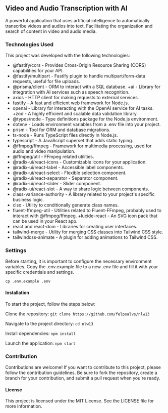 ## Video and Audio Transcription with AI
A powerful application that uses artificial intelligence to automatically transcribe videos and audios into text. Facilitating the organization and search of content in video and audio media.

### Technologies Used
This project was developed with the following technologies:
 + @fastify/cors - Provides Cross-Origin Resource Sharing (CORS) capabilities for your API.
 + @fastify/multipart - Fastify plugin to handle multipart/form-data requests, useful for file uploads.
 + @prisma/client - ORM to interact with a SQL database.
 +ai - Library for integration with AI services such as speech recognition.
 + axios - HTTP client for making requests to external services.
 + fastify - A fast and efficient web framework for Node.js.
 + openai - Library for interacting with the OpenAI service for AI tasks.
 +zod - A highly efficient and scalable data validation library.
 + @types/node - Type definitions package for the Node.js environment.
 + dotenv - Loads environment variables from a .env file into your project.
 + prism - Tool for ORM and database migrations.
 + ts-node - Runs TypeScript files directly in Node.js.
 + typescript - A JavaScript superset that adds static typing.
 + @ffmpeg/ffmpeg - Framework for multimedia processing, used for audio and video manipulation.
 + @ffmpeg/util - FFmpeg related utilities.
 + @radix-ui/react-icons - Customizable icons for your application.
 + @radix-ui/react-label - Accessible label components.
 + @radix-ui/react-select - Flexible selection component.
 + @radix-ui/react-separator - Separator component.
 + @radix-ui/react-slider - Slider component.
 + @radix-ui/react-slot - A way to share logic between components.
 + class-variance-authority - A library related to your project's specific business logic.
 + clsx - Utility to conditionally generate class names.
 + fluent-ffmpeg-util - Utilities related to Fluent-FFmpeg, probably used to interact with @ffmpeg/ffmpeg.
 +lucide-react - An SVG icon pack that can be used in your React app.
 + react and react-dom - Libraries for creating user interfaces.
 + tailwind-merge - Utility for merging CSS classes into Tailwind CSS style.
 + tailwindcss-animate - A plugin for adding animations to Tailwind CSS.

### Settings
Before starting, it is important to configure the necessary environment variables. Copy the .env.example file to a new .env file and fill it with your specific credentials and settings.

`cp .env.example .env`

#### Installation
To start the project, follow the steps below:

Clone the repository:
`git clone https://github.com/felpsalvs/nlw13`

Navigate to the project directory:
`cd nlw13`

Install dependencies:
`npm install`

Launch the application:
`npm start`

### Contribution
Contributions are welcome! If you want to contribute to this project, please follow the contribution guidelines. Be sure to fork the repository, create a branch for your contribution, and submit a pull request when you're ready.

#### License
This project is licensed under the MIT License. See the LICENSE file for more information.
